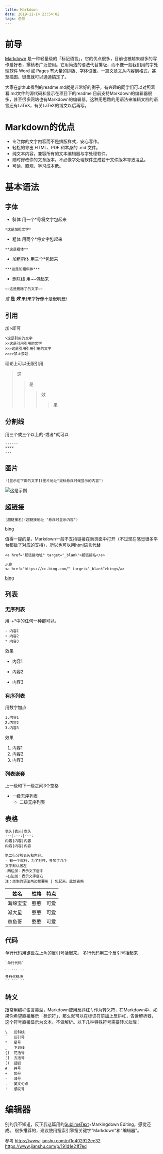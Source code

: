 ```yaml
---
title: Markdown
date: 2019-11-14 23:54:02
tags: 杂项
---
```

# 前导
[Markdown](https://daringfireball.net/projects/markdown/syntax) 是一种轻量级的「标记语言」，它的优点很多，目前也被越来越多的写作爱好者，撰稿者广泛使用。它用简洁的语法代替排版，而不像一般我们用的字处理软件 Word 或 Pages 有大量的排版、字体设置。一篇文章文从内容到格式，甚至插图，键盘就可以通通搞定了。
<!-- more -->
大家在github看到的readme.md就是非常好的例子，有兴趣的同学们可以对照着看.md文件的源代码和显示在项目下的readme
目前支持Markdown的编辑器很多，甚至很多网站也有Markdown的编辑器。这种用思路的用语法来编辑文档的语言还有LaTeX，有关LaTeX的博文以后再写。

# Markdown的优点
+ 专注你的文字内容而不是排版样式，安心写作。
+ 轻松的导出 HTML、PDF 和本身的 .md 文件。
+ 纯文本内容，兼容所有的文本编辑器与字处理软件。
+ 随时修改你的文章版本，不必像字处理软件生成若干文件版本导致混乱。
+ 可读、直观、学习成本低。

# 基本语法
## 字体
+ 斜体
用一个*号将文字包起来

`*这是加粗文字*`

+ 粗体
用两个*将文字包起来

`**这是粗体**`

+ 加粗斜体
用三个*包起来

`***这是加粗斜体***`

+ 删除线
用~~包起来

`~~这是删除了的文字~~`

*这* **是** ***效*** ~~果(果字好像不是很明显)~~

## 引用
加>即可
```
>这是引用的文字
>>这是引用引用的文字
>>>这是引用引用引用的文字
>>>>禁止套娃
```

理论上可以无限引用

>这
>>是
>>>效
>>>>果

## 分割线
用三个或三个以上的-或者*就可以

```
------
****
---
```

## 图片
```
![显示在下面的文字](图片地址"鼠标悬浮时候显示的内容")
```

![这是示例](https://raw.githubusercontent.com/such-stupid6/such-stupid6.github.io/master/image/timg.jpg "有一说一，确实")

## 超链接
```
[超链接名](超链接地址 "悬浮时显示内容")
```

[bing](https://cn.bing.com/ "我就不放百度，略略略")

值得一提的是，Markdown一般不支持链接在新页面中打开（不过现在感觉很多平台都做了对应的支持），所以也可以用html语言代替

```
<a href="超链接地址" target="_blank">超链接名</a>

示例
<a href="https://cn.bing.com/" target="_blank">bing</a>
```

<a href="https://cn.bing.com/" target="_blank">bing</a>

## 列表
### 无序列表
用\-\+\*中的任何一种都可以。
```
- 内容1
+ 内容2
* 内容3

```

效果

- 内容1
+ 内容2
* 内容3

### 有序列表
用数字加点

```
1.内容1
2.内容2
3.内容3
```

效果

1. 内容1
2. 内容2
3. 内容3

### 列表嵌套
上一级和下一级之间3个空格

+ 一级无序列表
   + 二级无序列表

## 表格
```
表头|表头|表头
---|:--:|---:
内容|内容|内容
内容|内容|内容

第二行分割表头和内容。
- 有一个就行，为了对齐，多加了几个
文字默认居左
-两边加：表示文字居中
-右边加：表示文字居右
注：原生的语法两边都要用 | 包起来。此处省略
```


姓名|性格|特点
----|---|---:
海绵宝宝|憨憨|可爱
派大星|憨憨|可爱
章鱼哥|憨憨|可爱

## 代码

单行代码用键盘左上角的反引号括起来。
多行代码用三个反引号括起来

```
`单行代码`

`` ``` ``
多行代码块
`` ``` ``
```

## 转义

跟常用编程语言类型，Markdown使用反斜杠 \ 作为转义符，在Markdown中，如果你希望直接展示「标识符」，那么就可以在标识符前加上反斜杠，告诉解析器，这个符号直接显示为文本，不做解析。以下几种特殊符号需要转义处理：
```
\   反斜线
`   反引号
*   星号
_   下划线
{}  花括号
[]  方括号
()  括弧
#   井号
+   加号
-   减号
.   英文句点
!   感叹号
```

# 编辑器
别的我不知道，反正我这篇用的[SublimeText](https://www.sublimetext.com/)+Markingdown Editing，感觉还成。
很多推荐的，建议使用搜索引擎搜关键字"Markdown"和"编辑器"。

参考 
https://www.jianshu.com/p/1e402922ee32
https://www.jianshu.com/p/191d1e21f7ed
